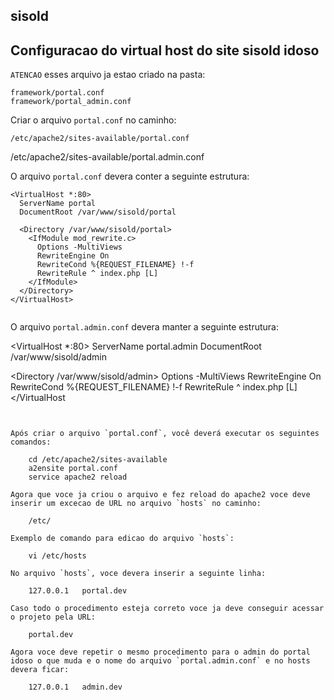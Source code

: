 ## sisold


## Configuracao do virtual host do site sisold idoso

`ATENCAO` esses arquivo ja estao criado na pasta:

	framework/portal.conf
	framework/portal_admin.conf

Criar o arquivo `portal.conf` no caminho:

    /etc/apache2/sites-available/portal.conf
 /etc/apache2/sites-available/portal.admin.conf

O arquivo `portal.conf` devera conter a seguinte estrutura:

```
<VirtualHost *:80>
  ServerName portal
  DocumentRoot /var/www/sisold/portal

  <Directory /var/www/sisold/portal>
    <IfModule mod_rewrite.c>
      Options -MultiViews
      RewriteEngine On
      RewriteCond %{REQUEST_FILENAME} !-f
      RewriteRule ^ index.php [L]
    </IfModule>
  </Directory>
</VirtualHost>


```

O arquivo `portal.admin.conf` devera manter a seguinte estrutura:

<VirtualHost *:80>
  ServerName portal.admin
  DocumentRoot /var/www/sisold/admin

  <Directory /var/www/sisold/admin>
    <IfModule mod_rewrite.c>
      Options -MultiViews
      RewriteEngine On
      RewriteCond %{REQUEST_FILENAME} !-f
      RewriteRule ^ index.php [L]
    </IfModule>
  </Directory>
</VirtualHost


```


Após criar o arquivo `portal.conf`, você deverá executar os seguintes comandos:
	
	cd /etc/apache2/sites-available
    a2ensite portal.conf
    service apache2 reload

Agora que voce ja criou o arquivo e fez reload do apache2 voce deve inserir um excecao de URL no arquivo `hosts` no caminho:

	/etc/

Exemplo de comando para edicao do arquivo `hosts`:
	
	vi /etc/hosts

No arquivo `hosts`, voce devera inserir a seguinte linha:

	127.0.0.1   portal.dev

Caso todo o procedimento esteja correto voce ja deve conseguir acessar o projeto pela URL:

	portal.dev

Agora voce deve repetir o mesmo procedimento para o admin do portal idoso o que muda e o nome do arquivo `portal.admin.conf` e no hosts devera ficar:

	127.0.0.1   admin.dev
